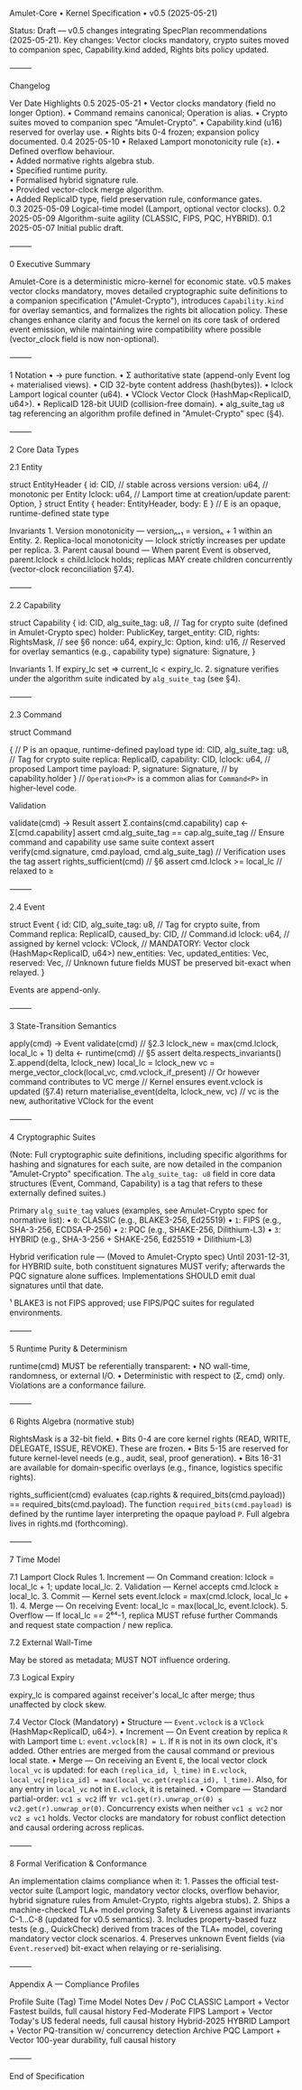 Amulet-Core • Kernel Specification • v0.5 (2025-05-21)

Status: Draft — v0.5 changes integrating SpecPlan recommendations (2025-05-21). Key changes: Vector clocks mandatory, crypto suites moved to companion spec, Capability.kind added, Rights bits policy updated.

⸻

Changelog

Ver	Date	Highlights
0.5	2025-05-21	• Vector clocks mandatory (field no longer Option).
			• Command remains canonical; Operation is alias.
			• Crypto suites moved to companion spec "Amulet-Crypto".
			• Capability.kind (u16) reserved for overlay use.
			• Rights bits 0-4 frozen; expansion policy documented.
0.4	2025-05-10	• Relaxed Lamport monotonicity rule (≥).
• Defined overflow behaviour.		
• Added normative rights algebra stub.		
• Specified runtime purity.		
• Formalised hybrid signature rule.		
• Provided vector-clock merge algorithm.		
• Added ReplicaID type, field preservation rule, conformance gates.		
0.3	2025-05-09	Logical-time model (Lamport, optional vector clocks).
0.2	2025-05-09	Algorithm-suite agility (CLASSIC, FIPS, PQC, HYBRID).
0.1	2025-05-07	Initial public draft.


⸻

0 Executive Summary

Amulet-Core is a deterministic micro-kernel for economic state. v0.5 makes vector clocks mandatory, moves detailed cryptographic suite definitions to a companion specification ("Amulet-Crypto"), introduces `Capability.kind` for overlay semantics, and formalizes the rights bit allocation policy. These changes enhance clarity and focus the kernel on its core task of ordered event emission, while maintaining wire compatibility where possible (vector_clock field is now non-optional).

⸻

1 Notation
	•	→  pure function.
	•	Σ   authoritative state (append-only Event log + materialised views).
	•	CID 32-byte content address (hash(bytes)).
	•	lclock Lamport logical counter (u64).
	•	VClock Vector Clock (HashMap<ReplicaID, u64>).
	•	ReplicaID 128-bit UUID (collision-free domain).
	•	alg_suite_tag `u8` tag referencing an algorithm profile defined in "Amulet-Crypto" spec (§4).

⸻

2 Core Data Types

2.1 Entity

struct EntityHeader {
    id: CID,           // stable across versions
    version: u64,      // monotonic per Entity
    lclock: u64,       // Lamport time at creation/update
    parent: Option<CID>,
}
struct Entity<E> { header: EntityHeader, body: E } // E is an opaque, runtime-defined state type

Invariants
	1.	Version monotonicity — versionₙ₊₁ = versionₙ + 1 within an Entity.
	2.	Replica-local monotonicity — lclock strictly increases per update per replica.
	3.	Parent causal bound — When parent Event is observed, parent.lclock ≤ child.lclock holds; replicas MAY create children concurrently (vector-clock reconciliation §7.4).

⸻

2.2 Capability

struct Capability {
    id: CID,
    alg_suite_tag: u8,     // Tag for crypto suite (defined in Amulet-Crypto spec)
    holder: PublicKey,
    target_entity: CID,
    rights: RightsMask,        // see §6
    nonce: u64,
    expiry_lc: Option<u64>,
    kind: u16,               // Reserved for overlay semantics (e.g., capability type)
    signature: Signature,
}

Invariants
	1.	If expiry_lc set ⇒ current_lc < expiry_lc.
	2.	signature verifies under the algorithm suite indicated by `alg_suite_tag` (see §4).

⸻

2.3 Command

struct Command<P> { // P is an opaque, runtime-defined payload type
    id: CID,
    alg_suite_tag: u8,     // Tag for crypto suite
    replica: ReplicaID,
    capability: CID,
    lclock: u64,            // proposed Lamport time
    payload: P,
    signature: Signature,   // by capability.holder
}
// `Operation<P>` is a common alias for `Command<P>` in higher-level code.

Validation

validate(cmd) → Result
    assert Σ.contains(cmd.capability)
    cap ← Σ[cmd.capability]
    assert cmd.alg_suite_tag == cap.alg_suite_tag // Ensure command and capability use same suite context
    assert verify(cmd.signature, cmd.payload, cmd.alg_suite_tag) // Verification uses the tag
    assert rights_sufficient(cmd)          // §6
    assert cmd.lclock >= local_lc          // relaxed to ≥


⸻

2.4 Event

struct Event {
    id: CID,
    alg_suite_tag: u8,     // Tag for crypto suite, from Command
    replica: ReplicaID,
    caused_by: CID,      // Command.id
    lclock: u64,         // assigned by kernel
    vclock: VClock,      // MANDATORY: Vector clock (HashMap<ReplicaID, u64>)
    new_entities: Vec<CID>,
    updated_entities: Vec<CID>,
    reserved: Vec<u8>,   // Unknown future fields MUST be preserved bit-exact when relayed.
}

Events are append-only.

⸻

3 State-Transition Semantics

apply(cmd) → Event
    validate(cmd)                         // §2.3
    lclock_new = max(cmd.lclock, local_lc + 1)
    delta ← runtime(cmd)                  // §5
    assert delta.respects_invariants()
    Σ.append(delta, lclock_new)
    local_lc = lclock_new
    vc = merge_vector_clock(local_vc, cmd.vclock_if_present) // Or however command contributes to VC merge
                                          // Kernel ensures event.vclock is updated (§7.4)
    return materialise_event(delta, lclock_new, vc) // vc is the new, authoritative VClock for the event


⸻

4 Cryptographic Suites

(Note: Full cryptographic suite definitions, including specific algorithms for hashing and signatures for each suite, are now detailed in the companion "Amulet-Crypto" specification. The `alg_suite_tag: u8` field in core data structures (Event, Command, Capability) is a tag that refers to these externally defined suites.)

Primary `alg_suite_tag` values (examples, see Amulet-Crypto spec for normative list):
	•	`0`: CLASSIC (e.g., BLAKE3-256, Ed25519)
	•	`1`: FIPS (e.g., SHA-3-256, ECDSA-P-256)
	•	`2`: PQC (e.g., SHAKE-256, Dilithium-L3)
	•	`3`: HYBRID (e.g., SHA-3-256 + SHAKE-256, Ed25519 + Dilithium-L3)

Hybrid verification rule — (Moved to Amulet-Crypto spec) Until 2031-12-31, for HYBRID suite, both constituent signatures MUST verify; afterwards the PQC signature alone suffices. Implementations SHOULD emit dual signatures until that date.

¹ BLAKE3 is not FIPS approved; use FIPS/PQC suites for regulated environments.

⸻

5 Runtime Purity & Determinism

runtime(cmd) MUST be referentially transparent:
	•	NO wall-time, randomness, or external I/O.
	•	Deterministic with respect to (Σ, cmd) only.
Violations are a conformance failure.

⸻

6 Rights Algebra (normative stub)

RightsMask is a 32-bit field.
	•	Bits 0-4 are core kernel rights (READ, WRITE, DELEGATE, ISSUE, REVOKE). These are frozen.
	•	Bits 5-15 are reserved for future kernel-level needs (e.g., audit, seal, proof generation).
	•	Bits 16-31 are available for domain-specific overlays (e.g., finance, logistics specific rights).

rights_sufficient(cmd) evaluates (cap.rights & required_bits(cmd.payload)) == required_bits(cmd.payload).
The function `required_bits(cmd.payload)` is defined by the runtime layer interpreting the opaque payload `P`.
Full algebra lives in rights.md (forthcoming).

⸻

7 Time Model

7.1 Lamport Clock Rules
	1.	Increment — On Command creation: lclock = local_lc + 1; update local_lc.
	2.	Validation — Kernel accepts cmd.lclock ≥ local_lc.
	3.	Commit — Kernel sets event.lclock = max(cmd.lclock, local_lc + 1).
	4.	Merge — On receiving Event: local_lc = max(local_lc, event.lclock).
	5.	Overflow — If local_lc == 2⁶⁴-1, replica MUST refuse further Commands and request state compaction / new replica.

7.2 External Wall-Time

May be stored as metadata; MUST NOT influence ordering.

7.3 Logical Expiry

expiry_lc is compared against receiver's local_lc after merge; thus unaffected by clock skew.

7.4 Vector Clock (Mandatory)
	•	Structure — `Event.vclock` is a `VClock` (HashMap<ReplicaID, u64>).
	•	Increment — On Event creation by replica `R` with Lamport time `L`: `event.vclock[R] = L`. If `R` is not in its own clock, it's added. Other entries are merged from the causal command or previous local state.
	•	Merge — On receiving an Event `E`, the local vector clock `local_vc` is updated: for each `(replica_id, l_time)` in `E.vclock`, `local_vc[replica_id] = max(local_vc.get(replica_id), l_time)`. Also, for any entry in `local_vc` not in `E.vclock`, it is retained.
	•	Compare — Standard partial-order: `vc1 ≤ vc2` iff `∀r vc1.get(r).unwrap_or(0) ≤ vc2.get(r).unwrap_or(0)`. Concurrency exists when neither `vc1 ≤ vc2` nor `vc2 ≤ vc1` holds.
Vector clocks are mandatory for robust conflict detection and causal ordering across replicas.

⸻

8 Formal Verification & Conformance

An implementation claims compliance when it:
	1.	Passes the official test-vector suite (Lamport logic, mandatory vector clocks, overflow behavior, hybrid signature rules from Amulet-Crypto, rights algebra stubs).
	2.	Ships a machine-checked TLA+ model proving Safety & Liveness against invariants C-1…C-8 (updated for v0.5 semantics).
	3.	Includes property-based fuzz tests (e.g., QuickCheck) derived from traces of the TLA+ model, covering mandatory vector clock scenarios.
	4.	Preserves unknown Event fields (via `Event.reserved`) bit-exact when relaying or re-serialising.

⸻

Appendix A — Compliance Profiles

Profile	Suite (Tag)	Time Model	Notes
Dev / PoC	CLASSIC	Lamport + Vector	Fastest builds, full causal history
Fed-Moderate	FIPS	Lamport + Vector	Today's US federal needs, full causal history
Hybrid-2025	HYBRID	Lamport + Vector	PQ-transition w/ concurrency detection
Archive	PQC	Lamport + Vector	100-year durability, full causal history


⸻

End of Specification